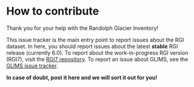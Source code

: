 # How to contribute

Thank you for your help with the Randolph Glacier Inventory!

This issue tracker is the main entry point to report issues about the RGI dataset. 
In here, you should report issues about the latest **stable** RGI release (currently 6.0). 
To report about the work-in-progress RGI version (RGI7), visit the 
[RGI7 repository](https://github.com/GLIMS-RGI/rgi7_scripts). 
To report an issue about GLIMS, see the [GLIMS issue tracker](https://github.com/GLIMS-RGI/glims_issue_tracker). 

**In case of doubt, post it here and we will sort it out for you!**
